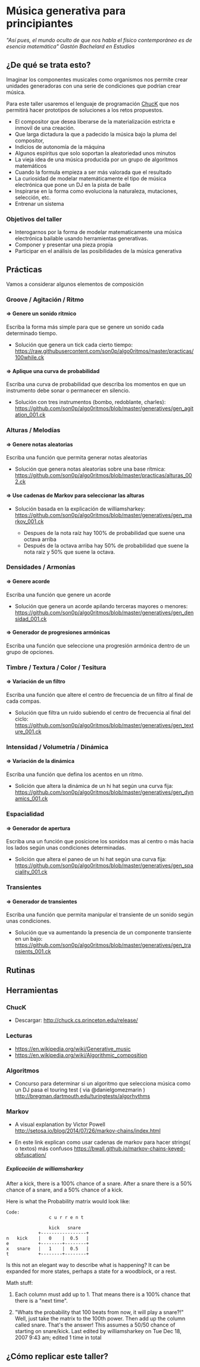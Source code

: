 
# Música generativa para principiantes 
_"Así pues, el mundo oculto de que nos habla el físico contemporáneo es de esencia matemática" Gastón Bachelard en Estudios_
## ¿De qué se trata esto?
Imaginar los componentes musicales como organismos nos permite crear unidades generadoras con una serie de condiciones que podrían crear música.

Para este taller usaremos el lenguaje de programación [ChucK](http://chuck.cs.princeton.edu/) que nos permitirá hacer prototipos de soluciones a los retos propuestos.

+ El compositor que desea liberarse de la materialización estricta e inmovil de una creación.
+ Que larga dictadura la que a padecido la música bajo la pluma del compositor, 
+ Indicios de autonomía de la máquina
+ Algunos espíritus que solo soportan la aleatoriedad unos minutos
+ La vieja idea de una música producida por un grupo de algoritmos matemáticos
+ Cuando la formula empieza a ser más valorada que el resultado
+ La curiosidad de modelar matemáticamente el tipo de música electrónica que pone un DJ en la pista de baile
+ Inspirarse en la forma como evoluciona la naturaleza, mutaciones, selección, etc.
+ Entrenar un sistema

### Objetivos del taller
+ Interogarnos por la forma de modelar matematicamente una música electrónica bailable usando herramientas generativas.
+ Componer y presentar una pieza propia
+ Participar en el análisis de las posibilidades de la música generativa



## Prácticas
Vamos a considerar algunos elementos de composición
### Groove / Agitación / Ritmo
#### => Genere un sonido rítmico
Escriba la forma más simple para que se genere un sonido cada determinado tiempo.   
+ Solución que genera un tick cada cierto tiempo: https://raw.githubusercontent.com/son0p/algo0ritmos/master/practicas/100while.ck
  

#### => Aplique una curva de probabilidad
Escriba una curva de probabilidad que describa los momentos en que un instrumento debe sonar o permanecer en silencio.
+ Solución con tres instrumentos (bombo, redoblante, charles): https://github.com/son0p/algo0ritmos/blob/master/generatives/gen_agitation_001.ck


### Alturas / Melodías
#### => Genere notas aleatorias
Escriba una función que permita generar notas aleatorias
+ Solución que genera notas aleatorias sobre una base rítmica: https://github.com/son0p/algo0ritmos/blob/master/practicas/alturas_002.ck


#### => Use cadenas de Markov para seleccionar las alturas
+ Solución basada en la explicación de williamsharkey: https://github.com/son0p/algo0ritmos/blob/master/generatives/gen_markov_001.ck

  + Despues de la nota raíz hay 100% de probabilidad que suene una octava arriba
  + Después de la octava arriba hay 50% de probabilidad que suene la nota raíz y 50% que suene la octava.
  
### Densidades / Armonías
#### => Genere acorde
Escriba una función que genere un acorde
+ Solución que genera un acorde apilando terceras mayores o menores: https://github.com/son0p/algo0ritmos/blob/master/generatives/gen_densidad_001.ck
    
#### => Generador de progresiones armónicas
Escriba una función que seleccione una progresión armónica dentro de un grupo de opciones.

### Timbre / Textura / Color / Tesitura
#### => Variación de un filtro
Escriba una función que altere el centro de frecuencia de un filtro al final de cada compas.
+ Solución que filtra un ruido subiendo el centro de frecuencia al final del ciclo: https://github.com/son0p/algo0ritmos/blob/master/generatives/gen_texture_001.ck 

### Intensidad / Volumetría / Dinámica
#### => Variación de la dinámica
Escriba una función que defina los acentos en un ritmo.
+ Solición que altera la dinámica de un hi hat según una curva fija: https://github.com/son0p/algo0ritmos/blob/master/generatives/gen_dynamics_001.ck

### Espacialidad
#### => Generador de apertura
Escriba una un función que posicione los sonidos mas al centro o más hacia los lados según unas condiciones determinadas.
+ Solición que altera el paneo de un hi hat según una curva fija: https://github.com/son0p/algo0ritmos/blob/master/generatives/gen_spaciality_001.ck

### Transientes
#### => Generador de transientes
Escriba una función que permita manipular el transiente de un sonido según unas condiciones.
+ Solución que va aumentando la presencia de un componente transiente en un bajo: https://github.com/son0p/algo0ritmos/blob/master/generatives/gen_transients_001.ck



## Rutinas

## Herramientas

### ChucK 
+ Descargar:  http://chuck.cs.princeton.edu/release/ 
 
### Lecturas 
+ https://en.wikipedia.org/wiki/Generative_music
+ https://en.wikipedia.org/wiki/Algorithmic_composition

### Algoritmos 
+  Concurso para determinar si un algoritmo que selecciona música como un DJ pasa el touring test ( via @danielgomezmarin ) http://bregman.dartmouth.edu/turingtests/algorhythms 

### Markov

+ A visual explanation by Victor Powell http://setosa.io/blog/2014/07/26/markov-chains/index.html

+  En este link explican como usar cadenas de markov para hacer strings( o textos) más confusos https://bwall.github.io/markov-chains-keyed-obfuscation/

##### Explicación de williamsharkey 

After a kick, there is a 100% chance of a snare. 
After a snare there is a 50% chance of a snare, and a 50% chance of a kick. 

Here is what the Probability matrix would look like: 

```
Code:
                c u r r e n t 

                kick   snare 
            +-----------------+ 
n   kick    |   0    |  0.5   | 
e           +--------+--------+ 
x   snare   |   1    |  0.5   | 
t           +--------+--------+
```

Is this not an elegant way to describe what is happening? It can be expanded for more states, perhaps a state for a woodblock, or a rest. 

Math stuff: 
1. Each column must add up to 1. That means there is a 100% chance that there is a "next time". 

2. "Whats the probability that 100 beats from now, it will play a snare?!" Well, just take the matrix to the 100th power. Then add up the column called snare. That's the answer! This assumes a 50/50 chance of starting on snare/kick.
Last edited by williamsharkey on Tue Dec 18, 2007 9:43 am; edited 1 time in total

## ¿Cómo replicar este taller?

